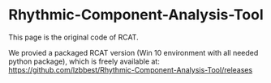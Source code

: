 # Rhythmic-Component-Analysis-Tool

This page is the original code of RCAT.

We provied a packaged RCAT  version (Win 10 environment with all needed python package), which is freely available at:  
https://github.com/lzbbest/Rhythmic-Component-Analysis-Tool/releases  

